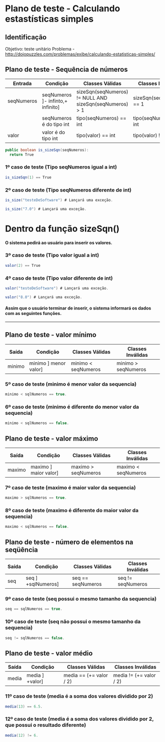 # Plano de teste - Calculando estastísticas simples 

## Identificação

Objetivo: teste unitário
Problema - http://dojopuzzles.com/problemas/exibe/calculando-estatisticas-simples/


## Plano de teste - Sequência de números

| Entrada             | Condição                            | Classes Válidas                  | Classes Inválidas             |
| -------------       | -------------                       | -------------------------------- | ----------------              |
| seqNumeros          | seqNumeros ]- infinto,+ infinito]   | sizeSqn(seqNumeros) != NULL AND sizeSqn(seqNumeros) > 1  |sizeSqn(seqNumeros) == 1   |
|                     | seqNumeros é do tipo int            | tipo(seqNumeros) == int          | tipo(seqNumeros) != int       |
| valor               | valor é do tipo int                 | tipo(valor) == int               | tipo(valor) != int       |

```java
public boolean is_sizeSqn(seqNumeros):
  return True
```

### 1º caso de teste (Tipo seqNumeros igual a int)

```java
is_sizeSqn(1) == True
```

### 2º caso de teste (Tipo seqNumeros diferente de int)

```java
is_size("testeDeSoftware") # Lançará uma exceção.
```
```java
is_size("7.0") # Lançará uma exceção.
```

# Dentro da função sizeSqn() 
  #### O sistema pedirá ao usuário para inserir os valores.
  
  ### 3º caso de teste (Tipo valor igual a int)

```java
valor(2) == True
```
  ### 4º caso de teste (Tipo valor diferente de int)

```java
valor("testeDeSoftware") # Lançará uma exceção.
```
```java
valor("8.0") # Lançará uma exceção.
```
  
  #### Assim que o usuário terminar de inserir, o sistema informará os dados com as seguintes funções.
-----------------------------------------------------------------------------------------------------------------------------------------
## Plano de teste - valor mínimo

| Saída               | Condição                            | Classes Válidas                  | Classes Inválidas             |
| -------------       | -------------                       | -------------------------------- | ----------------              |
| minimo               |  minimo ] menor valor]             | minimo < seqNumeros              | minimo > seqNumeros           |

  ### 5º caso de teste (minimo é menor valor da sequencia)
 ```java
minimo < sqlNumeros == true.
```

  ### 6º caso de teste (minimo é diferente do menor valor da sequencia)
 ```java
minimo < sqlNumeros == false.
```

## Plano de teste - valor máximo

| Saída               | Condição                            | Classes Válidas                  | Classes Inválidas             |
| -------------       | -------------                       | -------------------------------- | ----------------              |
| maximo              |  maximo ] maior valor]              | maximo > seqNumeros              | maximo <  seqNumeros          |

  ### 7º caso de teste (maximo é maior valor da sequencia)
 ```java
maximo > sqlNumeros == true.
```

  ### 8º caso de teste (maximo é diferente do maior valor da sequencia)
 ```java
maximo < sqlNumeros == false.
```

## Plano de teste - número de elementos na seqüência

| Saída               | Condição                            | Classes Válidas                  | Classes Inválidas             |
| -------------       | -------------                       | -------------------------------- | ----------------              |
| seq                 |  seq ] +sqlNumeros]                 | seq == seqNumeros                | seq != seqNumeros             |

  ### 9º caso de teste (seq possui o mesmo tamanho da sequencia)
 ```java
seq == sqlNumeros == true.
```

  ### 10º caso de teste (seq não possui o mesmo tamanho da sequencia)
 ```java
seq != sqlNumeros == false.
```

## Plano de teste - valor médio

| Saída               | Condição                            | Classes Válidas                  | Classes Inválidas             |
| -------------       | -------------                       | -------------------------------- | ----------------              |
| media               |  media ] +valor]                    | media == (+= valor / 2)          | media != (+= valor / 2)       |

  ### 11º caso de teste (media é a soma dos valores dividido por 2)
 ```java
media(13) == 6.5.
```

  ### 12º caso de teste (media é a soma dos valores dividido por 2, que possui o resultado diferente)
 ```java
media(12) != 6.
```
